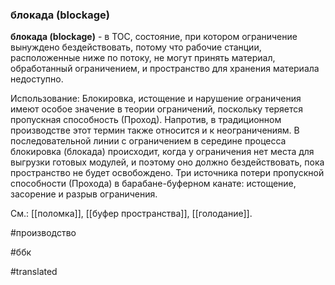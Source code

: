 ### блокада (blockage)

**блокада (blockage)** - в TOC, состояние, при котором ограничение вынуждено бездействовать, потому что рабочие станции, расположенные ниже по потоку, не могут принять материал, обработанный ограничением, и пространство для хранения материала недоступно.

Использование: Блокировка, истощение и нарушение ограничения имеют особое значение в теории ограничений, поскольку теряется пропускная способность (Проход). Напротив, в традиционном производстве этот термин также относится и к неограничениям. В последовательной линии с ограничением в середине процесса блокировка (блокада) происходит, когда у ограничения нет места для выгрузки готовых модулей, и поэтому оно должно бездействовать, пока пространство не будет освобождено. Три источника потери пропускной способности (Прохода) в барабане-буферном канате: истощение, засорение и разрыв ограничения.

См.: [[поломка]], [[буфер пространства]], [[голодание]].

#производство

#ббк

#translated
